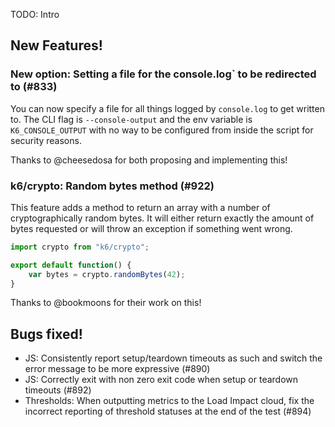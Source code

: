 TODO: Intro

## New Features!

### New option: Setting a file for the console.log` to be redirected to (#833)

You can now specify a file for all things logged by `console.log` to get written to. The CLI flag is `--console-output` and the env variable is `K6_CONSOLE_OUTPUT` with no way to be configured from inside the script for security reasons.

Thanks to @cheesedosa for both proposing and implementing this!

### k6/crypto: Random bytes method (#922)
This feature adds a method to return an array with a number of cryptographically random bytes. It will either return exactly the amount of bytes requested or will throw an exception if something went wrong.

```js
import crypto from "k6/crypto";

export default function() {
    var bytes = crypto.randomBytes(42);
}
```

Thanks to @bookmoons for their work on this!

## Bugs fixed!

* JS: Consistently report setup/teardown timeouts as such and switch the error message to be more
  expressive (#890)
* JS: Correctly exit with non zero exit code when setup or teardown timeouts (#892)
* Thresholds: When outputting metrics to the Load Impact cloud, fix the incorrect reporting of
  threshold statuses at the end of the test (#894)
